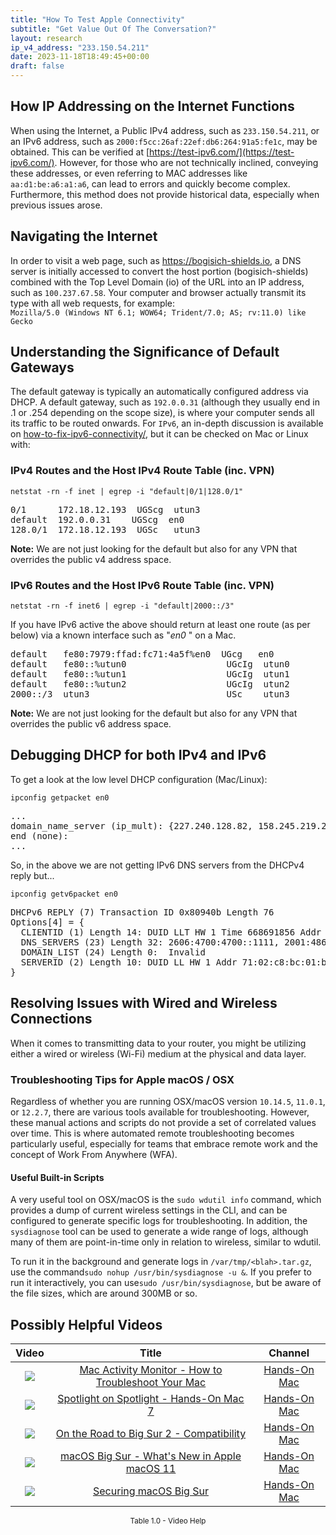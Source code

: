 ```yaml
---
title: "How To Test Apple Connectivity"
subtitle: "Get Value Out Of The Conversation?"
layout: research
ip_v4_address: "233.150.54.211"
date: 2023-11-18T18:49:45+00:00
draft: false
---
```


## How IP Addressing on the Internet Functions

When using the Internet, a Public IPv4 address, such as ```233.150.54.211```, or an IPv6 address, such as ```2000:f5cc:26af:22ef:db6:264:91a5:fe1c```, may be obtained. This can be verified at [https://test-ipv6.com/](https://test-ipv6.com/). However, for those who are not technically inclined, conveying these addresses, or even referring to MAC addresses like ```aa:d1:be:a6:a1:a6```, can lead to errors and quickly become complex. Furthermore, this method does not provide historical data, especially when previous issues arose.
## Navigating the Internet
In order to visit a web page, such as https://bogisich-shields.io, a DNS server is initially accessed to convert the host portion (bogisich-shields) combined with the Top Level Domain (io) of the URL into an IP address, such as ```100.237.67.58```. Your computer and browser actually transmit its type with all web requests, for example: <br>```Mozilla/5.0 (Windows NT 6.1; WOW64; Trident/7.0; AS; rv:11.0) like Gecko```
## Understanding the Significance of Default Gateways
The default gateway is typically an automatically configured address via DHCP. A default gateway, such as ```192.0.0.31``` (although they usually end in .1 or .254 depending on the scope size), is where your computer sends all its traffic to be routed onwards. For ```IPv6```, an in-depth discussion is available on [how-to-fix-ipv6-connectivity/](/blog/how-to-fix-ipv6-connectivity/), but it can be checked on Mac or Linux with:
<br>
### IPv4 Routes and the Host IPv4 Route Table (inc. VPN)
```netstat -rn -f inet | egrep -i "default|0/1|128.0/1"```

<pre>
0/1      172.18.12.193  UGScg  utun3
default  192.0.0.31    UGScg  en0
128.0/1  172.18.12.193  UGSc   utun3</pre>

**Note:** We are not just looking for the default but also for any VPN that overrides the public v4 address space.

### IPv6 Routes and the Host IPv6 Route Table (inc. VPN)
```netstat -rn -f inet6 | egrep -i "default|2000::/3"```

If you have IPv6 active the above should return at least one route (as per below) via a known interface such as "_en0_ " on a Mac. 

<pre>
default   fe80:7979:ffad:fc71:4a5f%en0  UGcg   en0
default   fe80::%utun0                   UGcIg  utun0
default   fe80::%utun1                   UGcIg  utun1
default   fe80::%utun2                   UGcIg  utun2
2000::/3  utun3                          USc    utun3</pre>

**Note:** We are not just looking for the default but also for any VPN that overrides the public v6 address space.
<br>

## Debugging DHCP for both IPv4 and IPv6

To get a look at the low level DHCP configuration (Mac/Linux): 

```ipconfig getpacket en0```

<pre>
...
domain_name_server (ip_mult): {227.240.128.82, 158.245.219.250}
end (none):
...</pre>

So, in the above we are not getting IPv6 DNS servers from the DHCPv4 reply but...

```ipconfig getv6packet en0```

<pre>
DHCPv6 REPLY (7) Transaction ID 0x80940b Length 76
Options[4] = {
  CLIENTID (1) Length 14: DUID LLT HW 1 Time 668691856 Addr aa:d1:be:a6:a1:a6
  DNS_SERVERS (23) Length 32: 2606:4700:4700::1111, 2001:4860:4860::8844
  DOMAIN_LIST (24) Length 0:  Invalid
  SERVERID (2) Length 10: DUID LL HW 1 Addr 71:02:c8:bc:01:bc
}</pre>




## Resolving Issues with Wired and Wireless Connections

When it comes to transmitting data to your router, you might be utilizing either a wired or wireless (Wi-Fi) medium at the physical and data layer.
### Troubleshooting Tips for Apple macOS / OSX
Regardless of whether you are running OSX/macOS version ```10.14.5```, ```11.0.1```, or ```12.2.7```, there are various tools available for troubleshooting. However, these manual actions and scripts do not provide a set of correlated values over time. This is where automated remote troubleshooting becomes particularly useful, especially for teams that embrace remote work and the concept of Work From Anywhere (WFA).
#### Useful Built-in Scripts
A very useful tool on OSX/macOS is the ```sudo wdutil info``` command, which provides a dump of current wireless settings in the CLI, and can be configured to generate specific logs for troubleshooting. In addition, the ```sysdiagnose``` tool can be used to generate a wide range of logs, although many of them are point-in-time only in relation to wireless, similar to wdutil.

To run it in the background and generate logs in ```/var/tmp/<blah>.tar.gz```, use the command```sudo nohup /usr/bin/sysdiagnose -u &```. If you prefer to run it interactively, you can use```sudo /usr/bin/sysdiagnose```, but be aware of the file sizes, which are around 300MB or so.
## Possibly Helpful Videos

<link href="/plugins/lity/css/lity.min.css" rel="stylesheet">
<script src="/plugins/lity/js/lity.min.js"></script>
<div class="table1-start"></div>

|Video | Title | Channel |
| :---: | :---: | :---: |
|<a href="https://www.youtube.com/watch?v=TWzWd_DiaJ0" data-lity><img src="https://i.ytimg.com/vi/TWzWd_DiaJ0/default.jpg" class="img-fluid"></a>|<a href="https://www.youtube.com/watch?v=TWzWd_DiaJ0" data-lity>Mac Activity Monitor - How to Troubleshoot Your Mac</a>|<a target="_blank" href="https://www.youtube.com/channel/UCg43DP8MdHVcl4rFK_delBg" >Hands-On Mac</a>|
|<a href="https://www.youtube.com/watch?v=RslZ4W1EPqk" data-lity><img src="https://i.ytimg.com/vi/RslZ4W1EPqk/default.jpg" class="img-fluid"></a>|<a href="https://www.youtube.com/watch?v=RslZ4W1EPqk" data-lity>Spotlight on Spotlight - Hands-On Mac 7</a>|<a target="_blank" href="https://www.youtube.com/channel/UCg43DP8MdHVcl4rFK_delBg" >Hands-On Mac</a>|
|<a href="https://www.youtube.com/watch?v=HEbK-Tignuc" data-lity><img src="https://i.ytimg.com/vi/HEbK-Tignuc/default.jpg" class="img-fluid"></a>|<a href="https://www.youtube.com/watch?v=HEbK-Tignuc" data-lity>On the Road to Big Sur 2 - Compatibility</a>|<a target="_blank" href="https://www.youtube.com/channel/UCg43DP8MdHVcl4rFK_delBg" >Hands-On Mac</a>|
|<a href="https://www.youtube.com/watch?v=JMKi6o9kaZI" data-lity><img src="https://i.ytimg.com/vi/JMKi6o9kaZI/default.jpg" class="img-fluid"></a>|<a href="https://www.youtube.com/watch?v=JMKi6o9kaZI" data-lity>macOS Big Sur - What&#39;s New in Apple macOS 11</a>|<a target="_blank" href="https://www.youtube.com/channel/UCg43DP8MdHVcl4rFK_delBg" >Hands-On Mac</a>|
|<a href="https://www.youtube.com/watch?v=7KdhJimuhNw" data-lity><img src="https://i.ytimg.com/vi/7KdhJimuhNw/default.jpg" class="img-fluid"></a>|<a href="https://www.youtube.com/watch?v=7KdhJimuhNw" data-lity>Securing macOS Big Sur</a>|<a target="_blank" href="https://www.youtube.com/channel/UCg43DP8MdHVcl4rFK_delBg" >Hands-On Mac</a>|

<center><small>Table 1.0 - Video Help</small></center>
 <br>
<div class="table1-end"></div>
<script type="text/javascript">
(function() {
    $('div.table1-start').nextUntil('div.table1-end', 'table').addClass('table thead-dark table-striped table-responsive rounded').attr('id', 't1');
    $('#t1').find('thead').addClass('thead-dark');
})();
</script>
